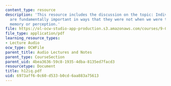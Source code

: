 ```yaml
---
content_type: resource
description: 'This resource includes the discussion on the topic: Individual differences
  are fundamentally important in ways that they were not when we were talking about
  memory or perception.'
file: https://ol-ocw-studio-app-production.s3.amazonaws.com/courses/9-00-introduction-to-psychology-fall-2004/6973aff60c60d533b0cd6aa883a75613_h12iq.pdf
file_type: application/pdf
learning_resource_types:
- Lecture Audio
ocw_type: OCWFile
parent_title: Audio Lectures and Notes
parent_type: CourseSection
parent_uid: 4bea3636-59c8-1935-4dba-8135ed7facd3
resourcetype: Document
title: h12iq.pdf
uid: 6973aff6-0c60-d533-b0cd-6aa883a75613
---
```

